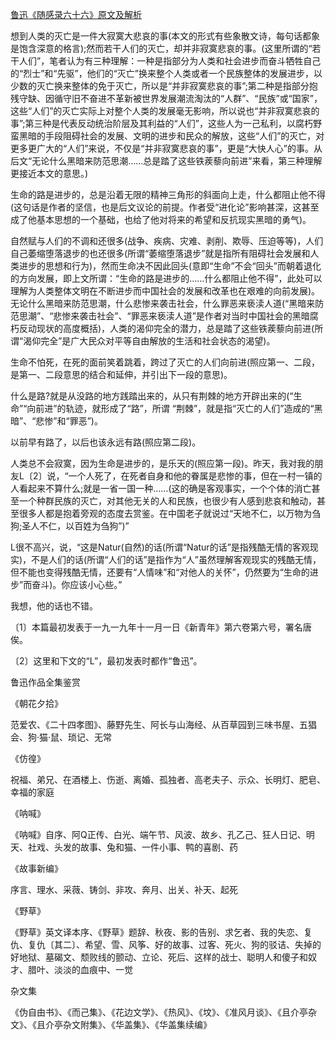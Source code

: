 [鲁迅《随感录六十六》原文及解析](https://www.vrrw.net/wx/6698.html)

想到人类的灭亡是一件大寂寞大悲哀的事(本文的形式有些象散文诗，每句话都象是饱含深意的格言);然而若干人们的灭亡，却并非寂寞悲哀的事。(这里所谓的“若干人们”，笔者认为有三种理解：一种是指部分为人类和社会进步而奋斗牺牲自己的“烈士”和“先驱”，他们的“灭亡”换来整个人类或者一个民族整体的发展进步，以少数的灭亡换来整体的免于灭亡，所以是“并非寂寞悲哀的事”;第二种是指部分抱残守缺、因循守旧不奋进不革新被世界发展潮流淘汰的“人群”、“民族”或“国家”，这些“人们”的灭亡实际上对整个人类的发展毫无影响，所以说也“并非寂寞悲哀的事”;第三种是代表反动统治阶层及其利益的“人们”，这些人为一己私利，以腐朽野蛮黑暗的手段阻碍社会的发展、文明的进步和民众的解放，这些“人们”的灭亡，对更多更广大的“人们”来说，不仅是“并非寂寞悲哀的事”，更是“大快人心”的事。从后文“无论什么黑暗来防范思潮……总是踏了这些铁蒺藜向前进”来看，第三种理解更接近本文的意思。)

生命的路是进步的，总是沿着无限的精神三角形的斜面向上走，什么都阻止他不得(这句话是作者的坚信，也是后文议论的前提。作者受“进化论”影响甚深，这甚至成了他基本思想的一个基础，也给了他对将来的希望和反抗现实黑暗的勇气)。



自然赋与人们的不调和还很多(战争、疾病、灾难、剥削、欺辱、压迫等等)，人们自己萎缩堕落退步的也还很多(所谓“萎缩堕落退步”就是指所有阻碍社会发展和人类进步的思想和行为)，然而生命决不因此回头(意即“生命”不会“回头”而朝着退化的方向发展，即上文所谓：“生命的路是进步的……什么都阻止他不得”，此处可以理解为人类整体文明在不断进步而中国社会的发展和改革也在艰难的向前发展)。无论什么黑暗来防范思潮，什么悲惨来袭击社会，什么罪恶来亵渎人道(“黑暗来防范思潮”、“悲惨来袭击社会”、“罪恶来亵渎人道”是作者对当时中国社会的黑暗腐朽反动现状的高度概括)，人类的渴仰完全的潜力，总是踏了这些铁蒺藜向前进(所谓“渴仰完全”是广大民众对平等自由解放的生活和社会状态的渴望)。

生命不怕死，在死的面前笑着跳着，跨过了灭亡的人们向前进(照应第一、二段，是第一、二段意思的结合和延伸，并引出下一段的意思)。

什么是路?就是从没路的地方践踏出来的，从只有荆棘的地方开辟出来的(“生命”“向前进”的轨迹，就形成了“路”，所谓 “荆棘”，就是指“灭亡的人们”造成的“黑暗”、“悲惨”和“罪恶”)。

以前早有路了，以后也该永远有路(照应第二段)。

人类总不会寂寞，因为生命是进步的，是乐天的(照应第一段)。昨天，我对我的朋友L〔2〕说，“一个人死了，在死者自身和他的眷属是悲惨的事，但在一村一镇的人看起来不算什么;就是一省一国一种……(这的确是客观事实，一个个体的消亡甚至一个种群民族的灭亡，对其他无关的人和民族，也很少有人感到悲哀和触动，甚至很多人都是抱着旁观的态度去赏鉴。在中国老子就说过“天地不仁，以万物为刍狗;圣人不仁，以百姓为刍狗”)”

L很不高兴，说，“这是Natur(自然)的话(所谓“Natur的话”是指残酷无情的客观现实)，不是人们的话(所谓“人们的话”是指作为“人”虽然理解客观现实的残酷无情，但不能也变得残酷无情，还要有“人情味”和“对他人的关怀”，仍然要为“生命的进步”而奋斗)。你应该小心些。”

我想，他的话也不错。

〔1〕本篇最初发表于一九一九年十一月一日《新青年》第六卷第六号，署名唐俟。

〔2〕这里和下文的“L”，最初发表时都作“鲁迅”。

鲁迅作品全集鉴赏

《朝花夕拾》

范爱农、《二十四孝图》、藤野先生、阿长与山海经、从百草园到三味书屋、五猖会、狗·猫·鼠、琐记、无常

《仿徨》

祝福、弟兄、在酒楼上、伤逝、离婚、孤独者、高老夫子、示众、长明灯、肥皂、幸福的家庭

《呐喊》

《呐喊》自序、阿Q正传、白光、端午节、风波、故乡、孔乙己、狂人日记、明天、社戏、头发的故事、兔和猫、一件小事、鸭的喜剧、药

《故事新编》

序言、理水、采薇、铸剑、非攻、奔月、出关、补天、起死

《野草》

《野草》英文译本序、《野草》题辞、秋夜、影的告别、求乞者、我的失恋、复仇、复仇〔其二〕、希望、雪、风筝、好的故事、过客、死火、狗的驳诘、失掉的好地狱、墓碣文、颓败线的颤动、立论、死后、这样的战士、聪明人和傻子和奴才、腊叶、淡淡的血痕中、一觉

杂文集

《伪自由书》、《而己集》、《花边文学》、《热风》、《坟》、《准风月谈》、《且介亭杂文》、《且介亭杂文附集》、《华盖集》、《华盖集续编》

